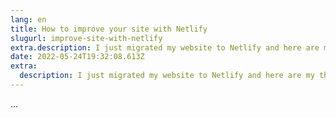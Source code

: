 ```yaml
---
lang: en
title: How to improve your site with Netlify
slugurl: improve-site-with-netlify
extra.description: I just migrated my website to Netlify and here are my thougts.
date: 2022-05-24T19:32:08.613Z
extra:
  description: I just migrated my website to Netlify and here are my thougts.
---
```

...